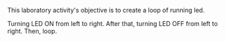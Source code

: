 This laboratory activity's objective is to create a loop of running led.

Turning LED ON from left to right.
After that, turning LED OFF from left to right.
Then, loop.
